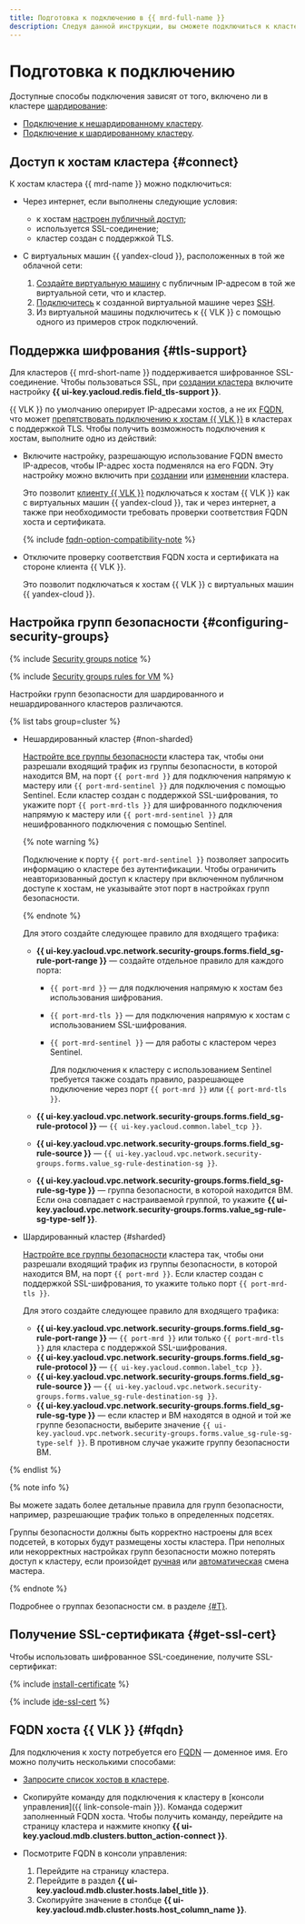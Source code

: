 ```yaml
---
title: Подготовка к подключению в {{ mrd-full-name }}
description: Следуя данной инструкции, вы сможете подключиться к кластеру {{ VLK }}.
---
```


# Подготовка к подключению

Доступные способы подключения зависят от того, включено ли в кластере [шардирование](../../concepts/sharding.md):

* [Подключение к нешардированному кластеру](./non-sharded.md).
* [Подключение к шардированному кластеру](./sharded.md).

## Доступ к хостам кластера {#connect}

К хостам кластера {{ mrd-name }} можно подключиться:

* Через интернет, если выполнены следующие условия:

    * к хостам [настроен публичный доступ](../hosts.md#public-access);
    * используется SSL-соединение;
    * кластер создан с поддержкой TLS.

* С виртуальных машин {{ yandex-cloud }}, расположенных в той же облачной сети:


    1. [Создайте виртуальную машину](../../../compute/operations/vm-create/create-linux-vm.md) с публичным IP-адресом в той же виртуальной сети, что и кластер.
    1. [Подключитесь](../../../compute/operations/vm-connect/ssh.md) к созданной виртуальной машине через [SSH](../../../glossary/ssh-keygen.md).
    1. Из виртуальной машины подключитесь к {{ VLK }} с помощью одного из примеров строк подключений.



## Поддержка шифрования {#tls-support}

Для кластеров {{ mrd-short-name }} поддерживается шифрованное SSL-соединение. Чтобы пользоваться SSL, при [создании кластера](../cluster-create.md) включите настройку **{{ ui-key.yacloud.redis.field_tls-support }}**.

{{ VLK }} по умолчанию оперирует IP-адресами хостов, а не их [FQDN](../../concepts/network.md#hostname), что может [препятствовать подключению к хостам {{ VLK }}](../../concepts/network.md#fqdn-ip-setting) в кластерах с поддержкой TLS. Чтобы получить возможность подключения к хостам, выполните одно из действий:

* Включите настройку, разрешающую использование FQDN вместо IP-адресов, чтобы IP-адрес хоста подменялся на его FQDN. Эту настройку можно включить при [создании](../cluster-create.md) или [изменении](../update.md#configure-fqdn-ip-behavior) кластера.

    Это позволит [клиенту {{ VLK }}](../../concepts/supported-clients.md) подключаться к хостам {{ VLK }} как с виртуальных машин {{ yandex-cloud }}, так и через интернет, а также при необходимости требовать проверки соответствия FQDN хоста и сертификата.

    {% include [fqdn-option-compatibility-note](../../../_includes/mdb/mrd/connect/fqdn-option-compatibility-note.md) %}

* Отключите проверку соответствия FQDN хоста и сертификата на стороне клиента {{ VLK }}.

    Это позволит подключаться к хостам {{ VLK }} с виртуальных машин {{ yandex-cloud }}.


## Настройка групп безопасности {#configuring-security-groups}

{% include [Security groups notice](../../../_includes/mdb/sg-rules-connect.md) %}

{% include [Security groups rules for VM](../../../_includes/mdb/mrd/connect/sg-rules-for-vm.md) %}

Настройки групп безопасности для шардированного и нешардированного кластеров различаются.

{% list tabs group=cluster %}

- Нешардированный кластер {#non-sharded}

    [Настройте все группы безопасности](../../../vpc/operations/security-group-add-rule.md) кластера так, чтобы они разрешали входящий трафик из группы безопасности, в которой находится ВМ, на порт `{{ port-mrd }}` для подключения напрямую к мастеру или `{{ port-mrd-sentinel }}` для подключения с помощью Sentinel. Если кластер создан с поддержкой SSL-шифрования, то укажите порт `{{ port-mrd-tls }}` для шифрованного подключения напрямую к мастеру или `{{ port-mrd-sentinel }}` для нешифрованного подключения с помощью Sentinel.

    {% note warning %}

    Подключение к порту `{{ port-mrd-sentinel }}` позволяет запросить информацию о кластере без аутентификации. Чтобы ограничить неавторизованный доступ к кластеру при включенном публичном доступе к хостам, не указывайте этот порт в настройках групп безопасности.

    {% endnote %}

    Для этого создайте следующее правило для входящего трафика:

    * **{{ ui-key.yacloud.vpc.network.security-groups.forms.field_sg-rule-port-range }}** — создайте отдельное правило для каждого порта:

        * `{{ port-mrd }}` — для подключения напрямую к хостам без использования шифрования.
        * `{{ port-mrd-tls }}` — для подключения напрямую к хостам с использованием SSL-шифрования.
        * `{{ port-mrd-sentinel }}` — для работы с кластером через Sentinel.

            Для подключения к кластеру с использованием Sentinel требуется также создать правило, разрешающее подключение через порт `{{ port-mrd }}` или `{{ port-mrd-tls }}`.

    * **{{ ui-key.yacloud.vpc.network.security-groups.forms.field_sg-rule-protocol }}** — `{{ ui-key.yacloud.common.label_tcp }}`.
    * **{{ ui-key.yacloud.vpc.network.security-groups.forms.field_sg-rule-source }}** — `{{ ui-key.yacloud.vpc.network.security-groups.forms.value_sg-rule-destination-sg }}`.
    * **{{ ui-key.yacloud.vpc.network.security-groups.forms.field_sg-rule-sg-type }}** — группа безопасности, в которой находится ВМ. Если она совпадает с настраиваемой группой, то укажите **{{ ui-key.yacloud.vpc.network.security-groups.forms.value_sg-rule-sg-type-self }}**.

- Шардированный кластер {#sharded}

    [Настройте все группы безопасности](../../../vpc/operations/security-group-add-rule.md) кластера так, чтобы они разрешали входящий трафик из группы безопасности, в которой находится ВМ, на порт `{{ port-mrd }}`. Если кластер создан с поддержкой SSL-шифрования, то укажите только порт `{{ port-mrd-tls }}`.

    Для этого создайте следующее правило для входящего трафика:

    * **{{ ui-key.yacloud.vpc.network.security-groups.forms.field_sg-rule-port-range }}** — `{{ port-mrd }}` или только `{{ port-mrd-tls }}` для кластера с поддержкой SSL-шифрования.
    * **{{ ui-key.yacloud.vpc.network.security-groups.forms.field_sg-rule-protocol }}** — `{{ ui-key.yacloud.common.label_tcp }}`.
    * **{{ ui-key.yacloud.vpc.network.security-groups.forms.field_sg-rule-source }}** — `{{ ui-key.yacloud.vpc.network.security-groups.forms.value_sg-rule-destination-sg }}`.
    * **{{ ui-key.yacloud.vpc.network.security-groups.forms.field_sg-rule-sg-type }}** — если кластер и ВМ находятся в одной и той же группе безопасности, выберите значение `{{ ui-key.yacloud.vpc.network.security-groups.forms.value_sg-rule-sg-type-self }}`. В противном случае укажите группу безопасности ВМ.

{% endlist %}

{% note info %}

Вы можете задать более детальные правила для групп безопасности, например, разрешающие трафик только в определенных подсетях.

Группы безопасности должны быть корректно настроены для всех подсетей, в которых будут размещены хосты кластера. При неполных или некорректных настройках групп безопасности можно потерять доступ к кластеру, если произойдет [ручная](../failover.md) или [автоматическая](../../concepts/replication.md#availability) смена мастера.

{% endnote %}

Подробнее о группах безопасности см. в разделе [{#T}](../../concepts/network.md#security-groups).


## Получение SSL-сертификата {#get-ssl-cert}

Чтобы использовать шифрованное SSL-соединение, получите SSL-сертификат:

{% include [install-certificate](../../../_includes/mdb/mrd/install-certificate.md) %}

{% include [ide-ssl-cert](../../../_includes/mdb/mdb-ide-ssl-cert.md) %}

## FQDN хоста {{ VLK }} {#fqdn}

Для подключения к хосту потребуется его [FQDN](../../concepts/network.md#hostname) — доменное имя. Его можно получить несколькими способами:

* [Запросите список хостов в кластере](../hosts.md#list-hosts).
* Скопируйте команду для подключения к кластеру в [консоли управления]({{ link-console-main }}). Команда содержит заполненный FQDN хоста. Чтобы получить команду, перейдите на страницу кластера и нажмите кнопку **{{ ui-key.yacloud.mdb.clusters.button_action-connect }}**.
* Посмотрите FQDN в консоли управления:

   1. Перейдите на страницу кластера.
   1. Перейдите в раздел **{{ ui-key.yacloud.mdb.cluster.hosts.label_title }}**.
   1. Скопируйте значение в столбце **{{ ui-key.yacloud.mdb.cluster.hosts.host_column_name }}**.
